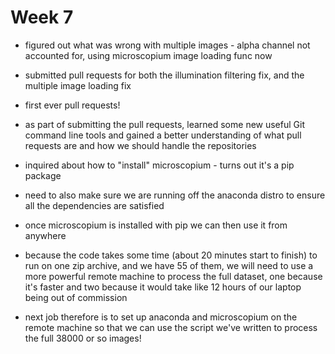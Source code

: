 # Week 7

- figured out what was wrong with multiple images - alpha channel not accounted for, using microscopium image loading func now
- submitted pull requests for both the illumination filtering fix, and the multiple image loading fix 
- first ever pull requests!
- as part of submitting the pull requests, learned some new useful Git command line tools and gained a better understanding of what pull requests are and how we should handle the repositories
- inquired about how to "install" microscopium - turns out it's a pip package
- need to also make sure we are running off the anaconda distro to ensure all the dependencies are satisfied
- once microscopium is installed with pip we can then use it from anywhere 

- because the code takes some time (about 20 minutes start to finish) to run on one zip archive, and we have 55 of them, we will need to use a more powerful remote machine to process the full dataset, one because it's faster and two because it would take like 12 hours of our laptop being out of commission
- next job therefore is to set up anaconda and microscopium on the remote machine so that we can use the script we've written to process the full 38000 or so images!
